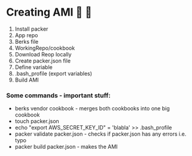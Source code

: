 # Creating AMI :sushi: :fried_shrimp:

1) Install packer
2) App repo
3) Berks file
4) WorkingRepo/cookbook
5) Download Reop locally
6) Create packer.json file
7) Define variable
8) .bash_profile (export variables)
9) Build AMI

### Some commands - important stuff:
- berks vendor cookbook - merges both cookbooks into one big cookbook
- touch packer.json
- echo "export AWS_SECRET_KEY_ID" = 'blabla' >> .bash_profile
- packer validate packer.json - checks if packer.json has any errors i.e. typo
- packer build packer.json - makes the AMI
